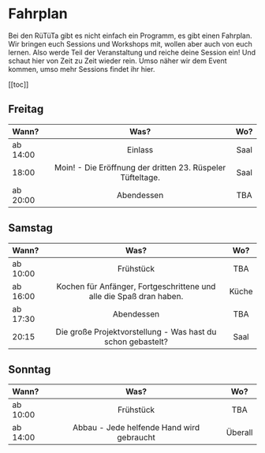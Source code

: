 # Fahrplan

Bei den RüTüTa gibt es nicht einfach ein Programm, es gibt einen Fahrplan. Wir bringen euch Sessions und Workshops mit, wollen aber auch von euch lernen. Also werde Teil der Veranstaltung und reiche deine Session ein! 
Und schaut hier von Zeit zu Zeit wieder rein. Umso näher wir dem Event kommen, umso mehr Sessions findet ihr hier.

[[toc]]

## Freitag

| Wann? | Was? | Wo? |
|:---|:---:|:---:|
| ab 14:00 | Einlass  | Saal |
| 18:00 | Moin! - Die Eröffnung der dritten 23. Rüspeler Tüfteltage.  | Saal |
| ab 20:00 | Abendessen  | TBA |

## Samstag

| Wann? | Was? | Wo? |
|:---|:---:|:---:|
| ab 10:00 | Frühstück  | TBA |
| ab 16:00 | Kochen für Anfänger, Fortgeschrittene und alle die Spaß dran haben. | Küche |
| ab 17:30 | Abendessen  | TBA |
| 20:15 | Die große Projektvorstellung - Was hast du schon gebastelt? | Saal |

## Sonntag

| Wann? | Was? | Wo? |
|:---|:---:|:---:|
| ab 10:00 | Frühstück  | TBA |
| ab 14:00 | Abbau - Jede helfende Hand wird gebraucht | Überall |
